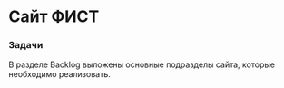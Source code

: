 # Сайт ФИСТ 
### Задачи
В разделе Backlog выложены основные подразделы сайта, которые необходимо реализовать.
